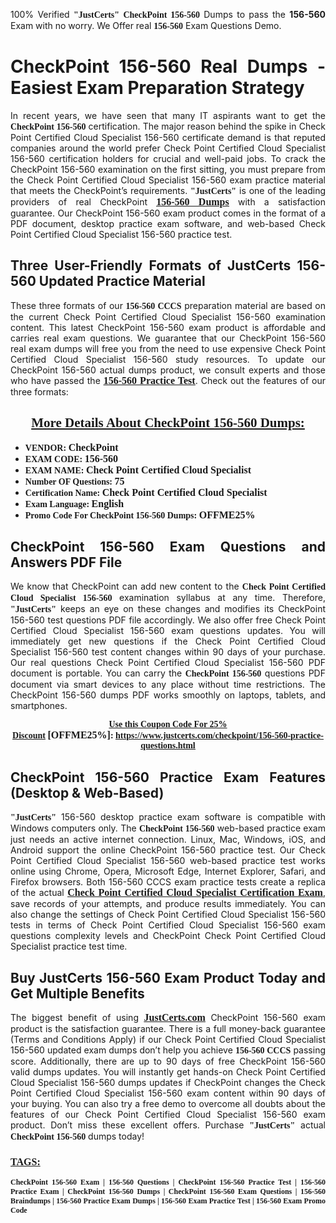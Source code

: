 <p style="text-align: justify;">100% Verified <span style="font-size:14px;"><span style="font-family:Georgia,serif;"><strong>"JustCerts"</strong></span></span> <span style="font-family:Georgia,serif;"><strong>CheckPoint 156-560</strong></span> Dumps to pass the <strong>156-560</strong> Exam with no worry. We Offer real <span style="font-family:Georgia,serif;"><strong>156-560</strong></span> Exam Questions Demo.</p>

<h1 style="text-align: justify;"><strong>CheckPoint 156-560 Real Dumps - Easiest Exam Preparation Strategy</strong></h1>

<p style="text-align: justify;">In recent years, we have seen that many IT aspirants want to get the <span style="font-family:Georgia,serif;"><strong>CheckPoint 156-560</strong></span> certification. The major reason behind the spike in Check Point Certified Cloud Specialist 156-560 certificate demand is that reputed companies around the world prefer Check Point Certified Cloud Specialist 156-560 certification holders for crucial and well-paid jobs. To crack the CheckPoint 156-560 examination on the first sitting, you must prepare from the Check Point Certified Cloud Specialist 156-560 exam practice material that meets the CheckPoint’s requirements. <span style="font-size:14px;"><span style="font-family:Georgia,serif;"><strong>"JustCerts"</strong></span></span> is one of the leading providers of real CheckPoint <a href="https://www.justcerts.com/checkpoint/156-560-practice-questions.html"><span style="font-size:16px;"><u><span style="font-family:Georgia,serif;"><strong>156-560 Dumps</strong></span></u></span></a> with a satisfaction guarantee. Our CheckPoint 156-560 exam product comes in the format of a PDF document, desktop practice exam software, and web-based Check Point Certified Cloud Specialist 156-560 practice test.</p>

<h2 style="text-align: justify;"><strong>Three User-Friendly Formats of JustCerts 156-560 Updated Practice Material</strong></h2>

<p style="text-align: justify;">These three formats of our <span style="font-family:Georgia,serif;"><strong>156-560 CCCS</strong></span> preparation material are based on the current Check Point Certified Cloud Specialist 156-560 examination content. This latest CheckPoint 156-560 exam product is affordable and carries real exam questions. We guarantee that our CheckPoint 156-560 real exam dumps will free you from the need to use expensive Check Point Certified Cloud Specialist 156-560 study resources. To update our CheckPoint 156-560 actual dumps product, we consult experts and those who have passed the <a href="https://www.justcerts.com/checkpoint/156-560-practice-questions.html"><u><span style="font-size:16px;"><span style="font-family:Georgia,serif;"><strong>156-560 Practice Test</strong></span></span></u></a>. Check out the features of our three formats:</p>

<h2 style="text-align: center;"><u><strong><span style="font-family:Georgia,serif;">More Details About CheckPoint 156-560 Dumps:</span></strong></u></h2>

<ul>
	<li style="text-align: justify;"><span style="font-size:14px;"><span style="font-family:Georgia,serif;"><strong>VENDOR: </strong></span></span><span style="font-size:16px;"><span style="font-family:Georgia,serif;"><strong>CheckPoint</strong></span></span></li>
	<li style="text-align: justify;"><span style="font-size:14px;"><span style="font-family:Georgia,serif;"><strong>EXAM CODE: </strong></span></span><span style="font-size:16px;"><span style="font-family:Georgia,serif;"><strong>156-560</strong></span></span></li>
	<li style="text-align: justify;"><span style="font-size:14px;"><span style="font-family:Georgia,serif;"><strong>EXAM NAME: </strong></span></span><span style="font-size:16px;"><span style="font-family:Georgia,serif;"><strong>Check Point Certified Cloud Specialist</strong></span></span></li>
	<li style="text-align: justify;"><span style="font-size:14px;"><span style="font-family:Georgia,serif;"><strong>Number OF Questions: </strong></span></span><span style="font-size:16px;"><span style="font-family:Georgia,serif;"><strong>75</strong></span></span></li>
	<li style="text-align: justify;"><span style="font-size:14px;"><span style="font-family:Georgia,serif;"><strong>Certification Name: </strong></span></span><span style="font-size:16px;"><span style="font-family:Georgia,serif;"><strong>Check Point Certified Cloud Specialist</strong></span></span></li>
	<li style="text-align: justify;"><span style="font-size:14px;"><span style="font-family:Georgia,serif;"><strong>Exam Language: </strong></span></span><span style="font-size:16px;"><span style="font-family:Georgia,serif;"><strong>English</strong></span></span></li>
	<li style="text-align: justify;"><span style="font-size:14px;"><span style="font-family:Georgia,serif;"><strong>Promo Code For CheckPoint 156-560 Dumps: </strong></span></span><span style="font-size:16px;"><span style="font-family:Georgia,serif;"><strong>OFFME25%</strong></span></span></li>
</ul>

<h2 style="text-align: justify;"><strong>CheckPoint 156-560 Exam Questions and Answers PDF File</strong></h2>

<p style="text-align: justify;">We know that CheckPoint can add new content to the <span style="font-family:Georgia,serif;"><strong>Check Point Certified Cloud Specialist 156-560</strong></span> examination syllabus at any time. Therefore, <span style="font-size:14px;"><span style="font-family:Georgia,serif;"><strong>"JustCerts"</strong></span></span> keeps an eye on these changes and modifies its CheckPoint 156-560 test questions PDF file accordingly. We also offer free Check Point Certified Cloud Specialist 156-560 exam questions updates. You will immediately get new questions if the Check Point Certified Cloud Specialist 156-560 test content changes within 90 days of your purchase. Our real questions Check Point Certified Cloud Specialist 156-560 PDF document is portable. You can carry the <span style="font-family:Georgia,serif;"><strong>CheckPoint 156-560</strong></span> questions PDF document via smart devices to any place without time restrictions. The CheckPoint 156-560 dumps PDF works smoothly on laptops, tablets, and smartphones.</p>

<p style="text-align: center;"><span style="font-size:14px;"><span style="font-family:Georgia,serif;"><strong><u>Use this Coupon Code For 25% Discount</u> </strong></span></span><span style="font-size:16px;"><span style="font-family:Georgia,serif;"><strong>[OFFME25%]</strong></span></span><span style="font-size:14px;"><span style="font-family:Georgia,serif;"><strong>: <u><a href="https://www.justcerts.com/checkpoint/156-560-practice-questions.html">https://www.justcerts.com/checkpoint/156-560-practice-questions.html</a></u></strong></span></span></p>

<h2 style="text-align: justify;"><strong>CheckPoint 156-560 Practice Exam Features (Desktop & Web-Based)</strong></h2>

<p style="text-align: justify;"><span style="font-size:14px;"><span style="font-family:Georgia,serif;"><strong>"JustCerts"</strong></span></span> 156-560 desktop practice exam software is compatible with Windows computers only. The <span style="font-family:Georgia,serif;"><strong>CheckPoint 156-560</strong></span> web-based practice exam just needs an active internet connection. Linux, Mac, Windows, iOS, and Android support the online CheckPoint 156-560 practice test. Our Check Point Certified Cloud Specialist 156-560 web-based practice test works online using Chrome, Opera, Microsoft Edge, Internet Explorer, Safari, and Firefox browsers. Both 156-560 CCCS exam practice tests create a replica of the actual <u><a href="https://www.justcerts.com/checkpoint/check-point-certified-cloud-specialist-certification-exams.html"><span style="font-size:16px;"><span style="font-family:Georgia,serif;"><strong>Check Point Certified Cloud Specialist Certification Exam</strong></span></span></a></u>, save records of your attempts, and produce results immediately. You can also change the settings of Check Point Certified Cloud Specialist 156-560 tests in terms of Check Point Certified Cloud Specialist 156-560 exam questions complexity levels and CheckPoint Check Point Certified Cloud Specialist practice test time.</p>

<h2 style="text-align: justify;"><strong>Buy JustCerts 156-560 Exam Product Today and Get Multiple Benefits</strong></h2>

<p style="text-align: justify;">The biggest benefit of using <a href="https://www.justcerts.com/"><u><span style="font-size:16px;"><span style="font-family:Georgia,serif;"><strong>JustCerts.com</strong></span></span></u></a> CheckPoint 156-560 exam product is the satisfaction guarantee. There is a full money-back guarantee (Terms and Conditions Apply) if our Check Point Certified Cloud Specialist 156-560 updated exam dumps don’t help you achieve <span style="font-family:Georgia,serif;"><strong>156-560 CCCS</strong></span> passing score. Additionally, there are up to 90 days of free CheckPoint 156-560 valid dumps updates. You will instantly get hands-on Check Point Certified Cloud Specialist 156-560 dumps updates if CheckPoint changes the Check Point Certified Cloud Specialist 156-560 exam content within 90 days of your buying. You can also try a free demo to overcome all doubts about the features of our Check Point Certified Cloud Specialist 156-560 exam product. Don’t miss these excellent offers. Purchase <span style="font-size:14px;"><span style="font-family:Georgia,serif;"><strong>"JustCerts"</strong></span></span> actual <span style="font-family:Georgia,serif;"><strong>CheckPoint 156-560</strong></span> dumps today!</p>

<h3 style="text-align: justify;"><u><span style="font-size:16px;"><span style="font-family:Georgia,serif;"><strong>TAGS:</strong></span></span></u></h3>

<p style="text-align: justify;"><span style="font-size:12px;"><span style="font-family:Georgia,serif;"><strong>CheckPoint 156-560 Exam | 156-560 Questions | CheckPoint 156-560 Practice Test | 156-560 Practice Exam | CheckPoint 156-560 Dumps | CheckPoint 156-560 Exam Questions | 156-560 Braindumps | 156-560 Practice Exam Dumps | 156-560 Exam Practice Test | 156-560 Exam Promo Code </strong></span></span></p>
